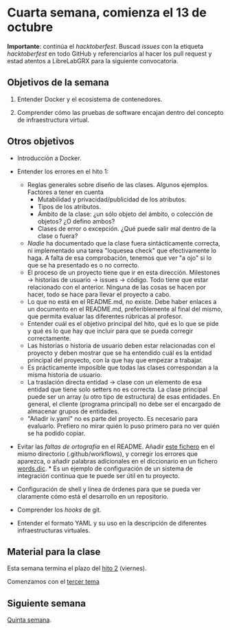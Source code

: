 # Cuarta semana, comienza el 13 de octubre

**Importante**: continúa el *hacktoberfest*. Buscad *issues* con la
etiqueta *hacktoberfest* en todo GitHub y referenciarlos al hacer los
pull request y estad atentos a LibreLabGRX para la siguiente convocatoria.

## Objetivos de la semana

1. Entender Docker y el ecosistema de contenedores.

2. Comprender cómo las pruebas de software encajan dentro del concepto
   de infraestructura virtual.

## Otros objetivos

* Introducción a Docker.
* Entender los errores en el hito 1:
  * Reglas generales sobre diseño de las clases. Algunos
    ejemplos. Factores a tener en cuenta
    * Mutabilidad y privacidad/publicidad de los atributos.
    * Tipos de los atributos.
    * Ámbito de la clase: ¿un sólo objeto del ámbito, o colección de
      objetos? ¿O defino ambos?
    * Clases de error o excepción. ¿Qué puede salir mal dentro de la
      clase o fuera?
  * *Nadie* ha documentado que la clase fuera sintácticamente
    correcta, ni implementado una tarea "loquesea check" que
    efectivamente lo haga. A falta de esa comprobación, tenemos que
    ver "a ojo" si lo que se ha presentado es o no correcto.
  * El proceso de un proyecto tiene que ir en esta
    dirección. Milestones → historias de usuario → issues →
    código. Todo tiene que estar relacionado con el anterior. Ninguna
    de las cosas se hacen por hacer, todo se hace para llevar el
    proyecto a cabo.
  * Lo que no está en el README.md, no existe. Debe haber enlaces a un
    documento en el README.md, preferiblemente al final del mismo, que
    permita evaluar las diferentes rúbricas al profesor.
  * Entender cuál es el objetivo principal del hito, qué es lo que se
    pide y qué es lo que hay que incluir para que se pueda corregir
    correctamente.
  * Las historias o historia de usuario deben estar relacionadas con
    el proyecto y deben mostrar que se ha entendido cuál es la entidad
    principal del proyecto, con la que hay que empezar a trabajar.
  * Es prácticamente imposible que todas las clases correspondan a la
    misma historia de usuario.
  * La traslación directa entidad → clase con un elemento de esa
    entidad que tiene solo setters no es correcta. La clase principal
    puede ser un array (u otro tipo de estructura) de esas
    entidades. En general, el cliente (programa principal) no debe ser
    el encargado de almacenar grupos de entidades.
  * "Añadir iv.yaml" no es parte del proyecto. Es necesario para
    evaluarlo. Prefiero no mirar quién lo puso primero para no ver
    quién se ha podido copiar.
  

* Evitar las *faltas de ortografía* en el
  README. Añadir
  [este fichero](https://github.com/JJ/IV/blob/master/.github/workflows/check-readme.yml) en
  el mismo directorio (.github/workflows), y corregir los errores que
  aparezca, o añadir palabras adicionales en el diccionario en un
  fichero [words.dic](https://github.com/JJ/IV/blob/master/words.dic).
      * Es un ejemplo de configuración de un sistema de integración
        continua que te puede ser útil en tu proyecto.
* Configuración de shell y línea de órdenes para que se pueda ver
  claramente cómo está el desarrollo en un repositorio.
* Comprender los *hooks* de git.
* Entender el formato YAML y su uso en la descripción de diferentes infraestructuras virtuales.

## Material para la clase

Esta semana termina el plazo
del
[hito 2](https://jj.github.io/IV/documentos/proyecto/2.Tests)
(viernes).

Comenzamos con el
[tercer tema](http://jj.github.io/IV/documentos/temas/Contenedores.md)

## Siguiente semana

[Quinta semana](semana-05.md).



